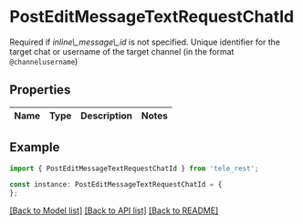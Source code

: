 # PostEditMessageTextRequestChatId

Required if *inline\\_message\\_id* is not specified. Unique identifier for the target chat or username of the target channel (in the format `@channelusername`)

## Properties

Name | Type | Description | Notes
------------ | ------------- | ------------- | -------------

## Example

```typescript
import { PostEditMessageTextRequestChatId } from 'tele_rest';

const instance: PostEditMessageTextRequestChatId = {
};
```

[[Back to Model list]](../README.md#documentation-for-models) [[Back to API list]](../README.md#documentation-for-api-endpoints) [[Back to README]](../README.md)
